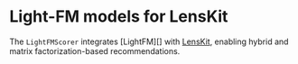 # Light-FM models for LensKit

The `LightFMScorer` integrates [LightFM][] with [LensKit][], enabling hybrid and matrix factorization-based recommendations.

[Scikit-Learn]: https://making.lyst.com/lightfm/docs/index.html
[LensKit]: https://lkpy.lenskit.org